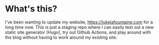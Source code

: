 # What's this?

I've been wanting to update my website, <https://lukelafountaine.com> for a long time
now. This is just a staging repo where I can easily test out a new static site generator
(Hugo), try out Github Actions, and play around with the blog without having to work
around my existing site.
